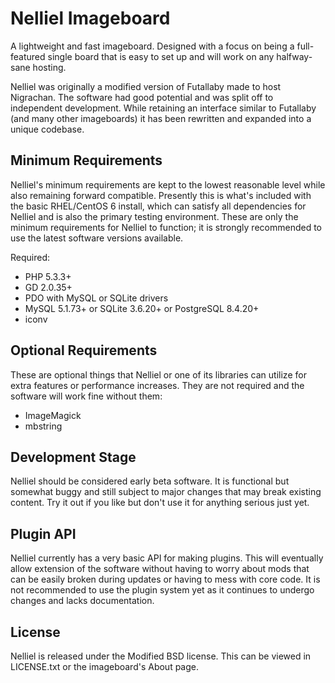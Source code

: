 # Nelliel Imageboard #

A lightweight and fast imageboard. Designed with a focus on being a full-featured single board that is easy to set up and will work
 on any halfway-sane hosting.

Nelliel was originally a modified version of Futallaby made to host Nigrachan. The software had good potential and was split off to
 independent development. While retaining an interface similar to Futallaby (and many other imageboards) it has been rewritten and
 expanded into a unique codebase.

## Minimum Requirements ##
Nelliel's minimum requirements are kept to the lowest reasonable level while also remaining forward compatible. Presently this
 is what's included with the basic RHEL/CentOS 6 install, which can satisfy all dependencies for Nelliel and is also the primary
 testing environment. These are only the minimum requirements for Nelliel to function; it is strongly recommended to use the latest
 software versions available.

Required:

- PHP 5.3.3+
- GD 2.0.35+
- PDO with MySQL or SQLite drivers
- MySQL 5.1.73+ or SQLite 3.6.20+ or PostgreSQL 8.4.20+
- iconv

## Optional Requirements ##
These are optional things that Nelliel or one of its libraries can utilize for extra features or performance increases. They are not
 required and the software will work fine without them:

- ImageMagick
- mbstring

## Development Stage ##
Nelliel should be considered early beta software. It is functional but somewhat buggy and still subject to major changes that
 may break existing content. Try it out if you like but don't use it for anything serious just yet.

## Plugin API ##
Nelliel currently has a very basic API for making plugins. This will eventually allow extension of the software without having to worry about
 mods that can be easily broken during updates or having to mess with core code. It is not recommended to use
 the plugin system yet as it continues to undergo changes and lacks documentation.

## License ##
Nelliel is released under the Modified BSD license. This can be viewed in LICENSE.txt or the imageboard's About page.